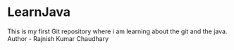 # LearnJava
This is my first Git repository where i am learning about the git and the java.
Author - Rajnish Kumar Chaudhary
